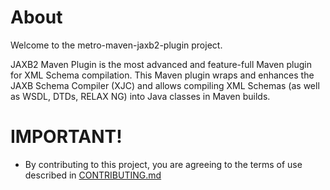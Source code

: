 # About

Welcome to the metro-maven-jaxb2-plugin project.

JAXB2 Maven Plugin is the most advanced and feature-full Maven plugin for XML Schema compilation. This Maven plugin wraps and enhances the JAXB Schema Compiler (XJC) and allows compiling XML Schemas (as well as WSDL, DTDs, RELAX NG) into Java classes in Maven builds. 

# IMPORTANT!

* By contributing to this project, you are agreeing to the terms of use described in [CONTRIBUTING.md](./CONTRIBUTING.md)


